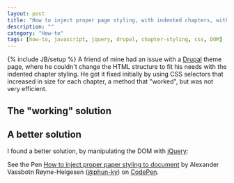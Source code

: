 ```yaml
---
layout: post
title: "How to inject proper page styling, with indented chapters, with jQuery and CSS"
description: ""
category: "How-to"
tags: [how-to, javascript, jquery, drupal, chapter-styling, css, DOM]
---
```

{% include JB/setup %}
A friend of mine had an issue with a [Drupal](https://drupal.org/) theme page, where he couldn't change the HTML structure to fit his needs with the indented chapter styling. He got it fixed initially by using CSS selectors that increased in size for each chapter, a method that "worked", but was not very efficient.

## The "working" solution

<script src="https://gist.github.com/phun-ky/7e7c5dfd64a847ed6489.js"></script>

## A better solution

I found a better solution, by manipulating the DOM with [jQuery](http://jquery.com/): 

<p data-height="500" data-theme-id="5306" data-slug-hash="xKqlu" data-default-tab="result" class="codepen">

See the Pen <a href="http://codepen.io/phun-ky/pen/xKqlu/">How to inject proper paper styling to document</a> by Alexander Vassbotn Røyne-Helgesen (<a href="http://codepen.io/phun-ky">@phun-ky</a>) on <a href="http://codepen.io">CodePen</a>.

</p>

<script async="async" src="//codepen.io/assets/embed/ei.js"></script>